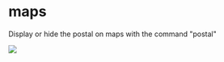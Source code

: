 # maps
Display or hide the postal on maps with the command "postal"

![](https://media4.giphy.com/media/v1.Y2lkPTc5MGI3NjExMnU0dTZ1NHVtZ3lzbGdtNGh4OTJvMTdoNHkzNXQwOHp2a3J6aHBrNyZlcD12MV9pbnRlcm5hbF9naWZfYnlfaWQmY3Q9Zw/i0hwKoOB4nyVmMenAN/giphy.gif)
